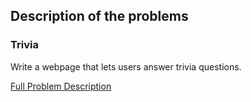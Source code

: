 ## Description of the problems

### Trivia
Write a webpage that lets users answer trivia questions.

[Full Problem Description](https://cs50.harvard.edu/x/2021/labs/8/)
